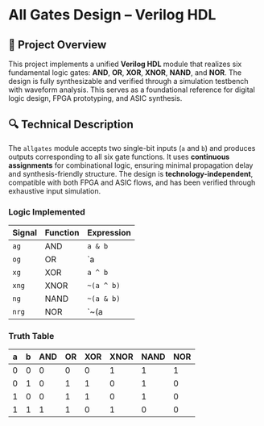 # All Gates Design – Verilog HDL

## 📌 Project Overview  
This project implements a unified **Verilog HDL** module that realizes six fundamental logic gates: **AND**, **OR**, **XOR**, **XNOR**, **NAND**, and **NOR**. The design is fully synthesizable and verified through a simulation testbench with waveform analysis. This serves as a foundational reference for digital logic design, FPGA prototyping, and ASIC synthesis.

## 🔍 Technical Description  
The `allgates` module accepts two single-bit inputs (`a` and `b`) and produces outputs corresponding to all six gate functions. It uses **continuous assignments** for combinational logic, ensuring minimal propagation delay and synthesis-friendly structure. The design is **technology-independent**, compatible with both FPGA and ASIC flows, and has been verified through exhaustive input simulation.

### Logic Implemented
| Signal | Function | Expression      |
|--------|----------|-----------------|
| `ag`   | AND      | `a & b`         |
| `og`   | OR       | `a | b`         |
| `xg`   | XOR      | `a ^ b`         |
| `xng`  | XNOR     | `~(a ^ b)`      |
| `ng`   | NAND     | `~(a & b)`      |
| `nrg`  | NOR      | `~(a | b)`      |

### Truth Table
| a | b | AND | OR | XOR | XNOR | NAND | NOR |
|---|---|-----|----|-----|------|------|-----|
| 0 | 0 |  0  | 0  |  0  |  1   |  1   | 1   |
| 0 | 1 |  0  | 1  |  1  |  0   |  1   | 0   |
| 1 | 0 |  0  | 1  |  1  |  0   |  1   | 0   |
| 1 | 1 |  1  | 1  |  0  |  1   |  0   | 0   |


